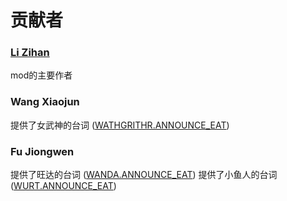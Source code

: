 # 贡献者

### [Li Zihan](https://github.com/HPLZH/)
mod的主要作者

### Wang Xiaojun
提供了女武神的台词 ([WATHGRITHR.ANNOUNCE_EAT](scripts/strings/cn/speech_wathgrithr.lua))

### Fu Jiongwen
提供了旺达的台词 ([WANDA.ANNOUNCE_EAT](scripts/strings/cn/speech_wanda.lua))
提供了小鱼人的台词 ([WURT.ANNOUNCE_EAT](scripts/strings/cn/speech_wurt.lua))
